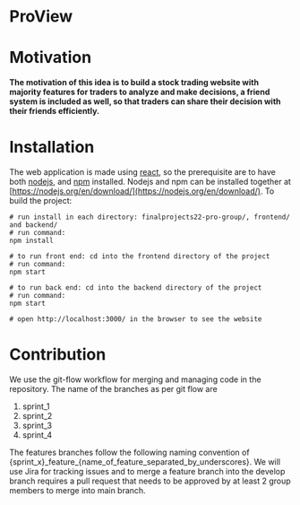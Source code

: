 # ProView

# Motivation

**The motivation of this idea is to build a stock trading website with majority features for traders to analyze and make decisions, a friend system is included as well, so that traders can share their decision with their friends efficiently.**

# Installation

The web application is made using [react](https://reactjs.org/), so the prerequisite are to have both [nodejs](https://nodejs.org/en/), and [npm](https://www.npmjs.com/) installed. Nodejs and npm can be installed together at [https://nodejs.org/en/download/](https://nodejs.org/en/download/). To build the project:

```
# run install in each directory: finalprojects22-pro-group/, frontend/ and backend/
# run command:
npm install

# to run front end: cd into the frontend directory of the project
# run command:
npm start

# to run back end: cd into the backend directory of the project
# run command:
npm start

# open http://localhost:3000/ in the browser to see the website
```

# Contribution

We use the git-flow workflow for merging and managing code in the repository. The name of the branches as per git flow are

1. sprint_1
2. sprint_2
3. sprint_3
4. sprint_4

The features branches follow the following naming convention of {sprint_x}\_feature\_{name_of_feature_separated_by_underscores}. 
We will use Jira for tracking issues and to merge a feature branch into the develop branch requires a pull request that needs to be approved by at least 2 group members to merge into main branch.
